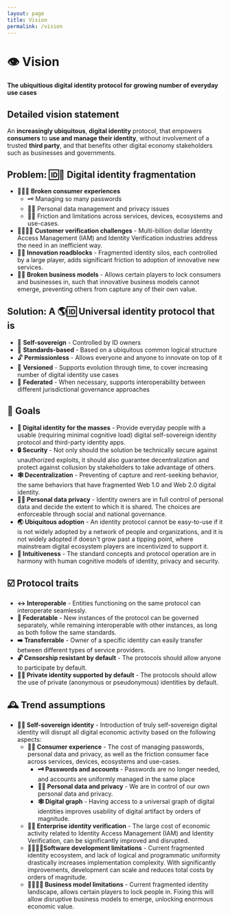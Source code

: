 ```yaml
---
layout: page
title: Vision
permalink: /vision
---
```

# 👁 Vision

**The ubiquitious digital identity protocol for growing number of everyday use cases**

## Detailed vision statement

An **increasingly ubiquitous**, **digital identity** protocol, that empowers **consumers** to **use and manage their identity**, without involvement of a trusted **third party**, and that benefits other digital economy stakeholders such as businesses and governments.

## Problem: 🆔🧩 **Digital identity fragmentation**

- 🙍‍♀️🧩 **Broken consumer experiences**
  - 🗝 Managing so many passwords
  - 🦸‍♀️ Personal data management and privacy issues
  - 🤦‍♀️ Friction and limitations across services, devices, ecosystems and use-cases.
- 🏢🙍‍♀️✅ **Customer verification challenges** - Multi-billion dollar Identity Access Management (IAM) and Identity Verification industries address the need in an inefficient way.
- 📱🧪 **Innovation roadblocks** - Fragmented identity silos, each controlled by a large player, adds significant friction to adoption of innovative new services.
- 🏢🧩 **Broken business models** - Allows certain players to lock consumers and businesses in, such that innovative business models cannot emerge, preventing others from capture any of their own value.

## Solution: A 🌎🆔 **Universal identity protocol** that is

- 🤳 **Self-sovereign** - Controlled by ID owners
- 📜 **Standards-based** - Based on a ubiquitous  common logical structure
- 🔓 **Permissionless** - Allows everyone and anyone to innovate on top of it
- 🔢 **Versioned** - Supports evolution through time, to cover increasing number of digital identity use cases
- 🔗 **Federated** - When necessary, supports interoperability between different jurisdictional governance approaches

## 🎯 Goals

- **👥 Digital identity for the masses** - Provide everyday people with a usable (requiring minimal cognitive load) digital self-sovereign identity protocol and third-party identity apps.
- **🔒 Security** - Not only should the solution be technically secure against unauthorized exploits, it should also guarantee decentralization and protect against collusion by stakeholders to take advantage of others.
- **🕸 Decentralization** - Preventing of capture and rent-seeking behavior, the same behaviors that have fragmented Web 1.0 and Web 2.0 digital identity.
- **🦸‍♀️ Personal data privacy** - Identity owners are in full control of personal data and decide the extent to which it is shared. The choices are enforceable through social and national governance.
- **🌏 Ubiquitous adoption** - An identity protocol cannot be easy-to-use if it is not widely adopted by a network of people and organizations, and it is not widely adopted if doesn't grow past a tipping point, where mainstream digital ecosystem players are incentivized to support it.
- **🧠 Intuitiveness** - The standard concepts and protocol operation are in harmony with human cognitive models of identity, privacy and security.

## ☑️ Protocol traits

- **↔️ Interoperable** - Entities functioning on the same protocol can interoperate seamlessly.
- **🔗 Federatable** - New instances of the protocol can be governed separately, while remaining interoperable with other instances, as long as both follow the same standards.
- **➡️ Transferrable** - Owner of a specific identity can easily transfer between different types of service providers.
- **🔓 Censorship resistant by default** - The protocols should allow anyone to participate by default.
- **🦸‍♂️ Private identity supported by default** - The protocols should allow the use of private (anonymous or pseudonymous) identities by default.

## 🕰 Trend assumptions

- **🤳🆔 Self-sovereign identity** - Introduction of truly self-sovereign digital identity will disrupt all digital economic activity based on the following aspects:
  - **🙍‍♀️ Consumer experience** - The cost of managing passwords, personal data and privacy, as well as the friction consumer face across services, devices, ecosystems and use-cases.
    - **🗝 Passwords and accounts** - Passwords are no longer needed, and accounts are uniformly managed in the same place
    - **🦸‍♀️ Personal data and privacy** - We are in control of our own personal data and privacy. 
    - **🕸 Digital graph** - Having access to a universal graph of digital identities improves usability of digital artifact by orders of magnitude.
  - **🏢✅ Enterprise identity verification** - The large cost of economic activity related to Identity Access Management (IAM) and Identity Verification, can be significantly improved and disrupted.
  - **👩‍💻🏃‍♀️Software development limitations** - Current fragmented identity ecosystem, and lack of logical and programmatic uniformity drastically increases implementation complexity. With significantly improvements, development can scale and reduces total costs by orders of magnitude.
  - **👨‍💼🏃‍♂️ Business model limitations** - Current fragmented identity landscape, allows certain players to lock people in. Fixing this will allow disruptive business models to emerge, unlocking enormous economic value.
